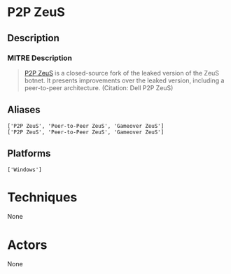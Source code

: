 
# P2P ZeuS

## Description

### MITRE Description

> [P2P ZeuS](https://attack.mitre.org/software/S0016) is a closed-source fork of the leaked version of the ZeuS botnet. It presents improvements over the leaked version, including a peer-to-peer architecture. (Citation: Dell P2P ZeuS)

## Aliases

```
['P2P ZeuS', 'Peer-to-Peer ZeuS', 'Gameover ZeuS']
['P2P ZeuS', 'Peer-to-Peer ZeuS', 'Gameover ZeuS']
```

## Platforms

```
['Windows']
```

# Techniques

None

# Actors

None
